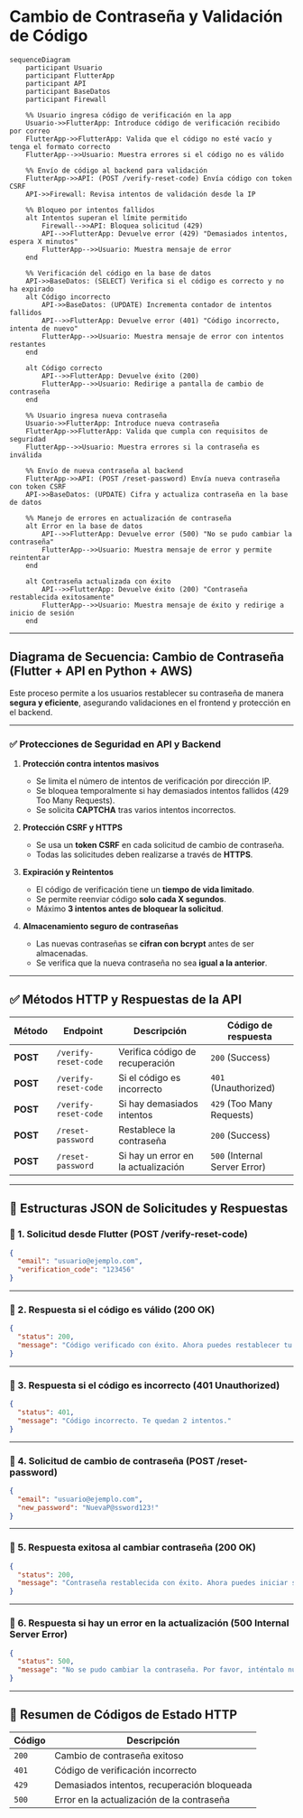 # **Cambio de Contraseña y Validación de Código**

```mermaid
sequenceDiagram
    participant Usuario
    participant FlutterApp
    participant API
    participant BaseDatos
    participant Firewall

    %% Usuario ingresa código de verificación en la app
    Usuario->>FlutterApp: Introduce código de verificación recibido por correo
    FlutterApp->>FlutterApp: Valida que el código no esté vacío y tenga el formato correcto
    FlutterApp-->>Usuario: Muestra errores si el código no es válido

    %% Envío de código al backend para validación
    FlutterApp->>API: (POST /verify-reset-code) Envía código con token CSRF
    API->>Firewall: Revisa intentos de validación desde la IP

    %% Bloqueo por intentos fallidos
    alt Intentos superan el límite permitido
        Firewall-->>API: Bloquea solicitud (429)
        API-->>FlutterApp: Devuelve error (429) "Demasiados intentos, espera X minutos"
        FlutterApp-->>Usuario: Muestra mensaje de error
    end

    %% Verificación del código en la base de datos
    API->>BaseDatos: (SELECT) Verifica si el código es correcto y no ha expirado
    alt Código incorrecto
        API->>BaseDatos: (UPDATE) Incrementa contador de intentos fallidos
        API-->>FlutterApp: Devuelve error (401) "Código incorrecto, intenta de nuevo"
        FlutterApp-->>Usuario: Muestra mensaje de error con intentos restantes
    end

    alt Código correcto
        API-->>FlutterApp: Devuelve éxito (200)
        FlutterApp-->>Usuario: Redirige a pantalla de cambio de contraseña
    end

    %% Usuario ingresa nueva contraseña
    Usuario->>FlutterApp: Introduce nueva contraseña
    FlutterApp->>FlutterApp: Valida que cumpla con requisitos de seguridad
    FlutterApp-->>Usuario: Muestra errores si la contraseña es inválida

    %% Envío de nueva contraseña al backend
    FlutterApp->>API: (POST /reset-password) Envía nueva contraseña con token CSRF
    API->>BaseDatos: (UPDATE) Cifra y actualiza contraseña en la base de datos

    %% Manejo de errores en actualización de contraseña
    alt Error en la base de datos
        API-->>FlutterApp: Devuelve error (500) "No se pudo cambiar la contraseña"
        FlutterApp-->>Usuario: Muestra mensaje de error y permite reintentar
    end

    alt Contraseña actualizada con éxito
        API-->>FlutterApp: Devuelve éxito (200) "Contraseña restablecida exitosamente"
        FlutterApp-->>Usuario: Muestra mensaje de éxito y redirige a inicio de sesión
    end
```

---

## **Diagrama de Secuencia: Cambio de Contraseña (Flutter + API en Python + AWS)**

Este proceso permite a los usuarios restablecer su contraseña de manera **segura y eficiente**, asegurando validaciones en el frontend y protección en el backend.

---

### ✅ **Protecciones de Seguridad en API y Backend**
1. **Protección contra intentos masivos**
   - Se limita el número de intentos de verificación por dirección IP.
   - Se bloquea temporalmente si hay demasiados intentos fallidos (429 Too Many Requests).
   - Se solicita **CAPTCHA** tras varios intentos incorrectos.

2. **Protección CSRF y HTTPS**
   - Se usa un **token CSRF** en cada solicitud de cambio de contraseña.
   - Todas las solicitudes deben realizarse a través de **HTTPS**.

3. **Expiración y Reintentos**
   - El código de verificación tiene un **tiempo de vida limitado**.
   - Se permite reenviar código **solo cada X segundos**.
   - Máximo **3 intentos antes de bloquear la solicitud**.

4. **Almacenamiento seguro de contraseñas**
   - Las nuevas contraseñas se **cifran con bcrypt** antes de ser almacenadas.
   - Se verifica que la nueva contraseña no sea **igual a la anterior**.

---

## **✅ Métodos HTTP y Respuestas de la API**
| Método   | Endpoint             | Descripción                         | Código de respuesta           |
| -------- | -------------------- | ----------------------------------- | ----------------------------- |
| **POST** | `/verify-reset-code` | Verifica código de recuperación     | `200` (Success)               |
| **POST** | `/verify-reset-code` | Si el código es incorrecto          | `401` (Unauthorized)          |
| **POST** | `/verify-reset-code` | Si hay demasiados intentos          | `429` (Too Many Requests)     |
| **POST** | `/reset-password`    | Restablece la contraseña            | `200` (Success)               |
| **POST** | `/reset-password`    | Si hay un error en la actualización | `500` (Internal Server Error) |

---

## **📌 Estructuras JSON de Solicitudes y Respuestas**

### **📌 1. Solicitud desde Flutter (POST /verify-reset-code)**
```json
{
  "email": "usuario@ejemplo.com",
  "verification_code": "123456"
}
```

---

### **📌 2. Respuesta si el código es válido (200 OK)**
```json
{
  "status": 200,
  "message": "Código verificado con éxito. Ahora puedes restablecer tu contraseña."
}
```

---

### **📌 3. Respuesta si el código es incorrecto (401 Unauthorized)**
```json
{
  "status": 401,
  "message": "Código incorrecto. Te quedan 2 intentos."
}
```

---

### **📌 4. Solicitud de cambio de contraseña (POST /reset-password)**
```json
{
  "email": "usuario@ejemplo.com",
  "new_password": "NuevaP@ssword123!"
}
```

---

### **📌 5. Respuesta exitosa al cambiar contraseña (200 OK)**
```json
{
  "status": 200,
  "message": "Contraseña restablecida con éxito. Ahora puedes iniciar sesión."
}
```

---

### **📌 6. Respuesta si hay un error en la actualización (500 Internal Server Error)**
```json
{
  "status": 500,
  "message": "No se pudo cambiar la contraseña. Por favor, inténtalo nuevamente."
}
```

---

## **📌 Resumen de Códigos de Estado HTTP**
| Código | Descripción                                 |
| ------ | ------------------------------------------- |
| `200`  | Cambio de contraseña exitoso                |
| `401`  | Código de verificación incorrecto           |
| `429`  | Demasiados intentos, recuperación bloqueada |
| `500`  | Error en la actualización de la contraseña  |
